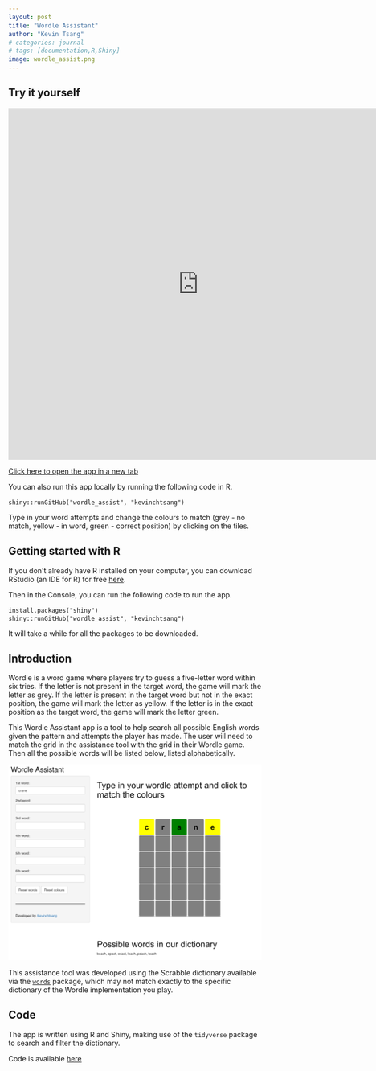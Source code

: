 ```yaml
---
layout: post
title: "Wordle Assistant"
author: "Kevin Tsang"
# categories: journal
# tags: [documentation,R,Shiny]
image: wordle_assist.png
---
```

<style>
/* mobile */
@media(max-width: 540px) {
  .desktop {
    display: none;
  }
  
  .mobile {
    display: block;
    border: none;
    width: 100%
    height: 500%;
  }
}

/* desktop */
@media(min-width: 541px) {
  .desktop {
    display: block;
    border: none;
    width: 150%;
    height: 700px;
  }
  
  .mobile {
    display: none;
  }
}
</style>

## Try it yourself

<iframe class="desktop" src="https://hx2j2u-kevin-tsang.shinyapps.io/wordle_assist/"> </iframe>
<iframe class="mobile" src="https://hx2j2u-kevin-tsang.shinyapps.io/wordle_assist/"> </iframe>

<a href="https://hx2j2u-kevin-tsang.shinyapps.io/wordle_assist/" target="_blank">Click here to open the app in a new tab</a>

You can also run this app locally by running the following code in R.

```
shiny::runGitHub("wordle_assist", "kevinchtsang")
```

Type in your word attempts and change the colours to match (grey - no match, yellow - in word, green - correct position) by clicking on the tiles.

## Getting started with R
If you don't already have R installed on your computer, you can download RStudio (an IDE for R) for free [here](https://www.rstudio.com/products/rstudio/download/).

Then in the Console, you can run the following code to run the app.

```
install.packages("shiny")
shiny::runGitHub("wordle_assist", "kevinchtsang")
```

It will take a while for all the packages to be downloaded.

## Introduction
Wordle is a word game where players try to guess a five-letter word within six tries. If the letter is not present in the target word, the game will mark the letter as grey. If the letter is present in the target word but not in the exact position, the game will mark the letter as yellow. If the letter is in the exact position as the target word, the game will mark the letter green.

This Wordle Assistant app is a tool to help search all possible English words given the pattern and attempts the player has made. The user will need to match the grid in the assistance tool with the grid in their Wordle game. Then all the possible words will be listed below, listed alphabetically.

![app screenshot](https://raw.githubusercontent.com/kevinchtsang/wordle_assist/main/wordle_assist_example1.png)

This assistance tool was developed using the Scrabble dictionary available via the [`words`](https://cran.r-project.org/web/packages/words/index.html) package, which may not match exactly to the specific dictionary of the Wordle implementation you play.

## Code
The app is written using R and Shiny, making use of the `tidyverse` package to search and filter the dictionary.

Code is available [here](https://github.com/kevinchtsang/wordle_assist)